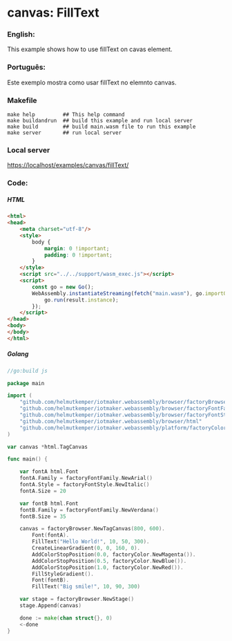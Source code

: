 # canvas: FillText

### English:

This example shows how to use fillText on cavas element.

### Português:

Este exemplo mostra como usar fillText no elemnto canvas.

### Makefile

```shell
make help         ## This help command
make buildandrun  ## build this example and run local server
make build        ## build main.wasm file to run this example
make server       ## run local server
```

### Local server

[https://localhost/examples/canvas/fillText/](https://localhost/examples/canvas/fillText/)

### Code:

##### HTML

```html
<html>
<head>
    <meta charset="utf-8"/>
    <style>
        body {
            margin: 0 !important;
            padding: 0 !important;
        }
    </style>
    <script src="../../support/wasm_exec.js"></script>
    <script>
        const go = new Go();
        WebAssembly.instantiateStreaming(fetch("main.wasm"), go.importObject).then((result) => {
            go.run(result.instance);
        });
    </script>
</head>
<body>
</body>
</html>
```

##### Golang

```go
//go:build js

package main

import (
	"github.com/helmutkemper/iotmaker.webassembly/browser/factoryBrowser"
	"github.com/helmutkemper/iotmaker.webassembly/browser/factoryFontFamily"
	"github.com/helmutkemper/iotmaker.webassembly/browser/factoryFontStyle"
	"github.com/helmutkemper/iotmaker.webassembly/browser/html"
	"github.com/helmutkemper/iotmaker.webassembly/platform/factoryColor"
)

var canvas *html.TagCanvas

func main() {

	var fontA html.Font
	fontA.Family = factoryFontFamily.NewArial()
	fontA.Style = factoryFontStyle.NewItalic()
	fontA.Size = 20

	var fontB html.Font
	fontB.Family = factoryFontFamily.NewVerdana()
	fontB.Size = 35

	canvas = factoryBrowser.NewTagCanvas(800, 600).
		Font(fontA).
		FillText("Hello World!", 10, 50, 300).
		CreateLinearGradient(0, 0, 160, 0).
		AddColorStopPosition(0.0, factoryColor.NewMagenta()).
		AddColorStopPosition(0.5, factoryColor.NewBlue()).
		AddColorStopPosition(1.0, factoryColor.NewRed()).
		FillStyleGradient().
		Font(fontB).
		FillText("Big smile!", 10, 90, 300)

	var stage = factoryBrowser.NewStage()
	stage.Append(canvas)

	done := make(chan struct{}, 0)
	<-done
}
```
